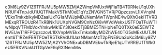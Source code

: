 c3M6Ly9ZV1Z6TFRJMU5pMW5ZMjA2WmpVMUxtWjFiaTB4T0RNeU1qUXhNRUF4TnpJdU1UQTFMakV5TkM0eE1qYzZNVGN5TVRjPQpzczovL1lXVnpMVEkxTmkxblkyMDZaalUxTG1aMWJpMDJNemMwTWpnNE4wQXhOekl1TVRBMExqRTROUzR4TkRBNk1UUXpNVGM9CnNzOi8vWVdWekxUSTFOaTFuWTIwNlpqVTFMbVoxYmkwMk1EY3lOekl5TjBBME5TNHpNeTQ0TXk0eE5EWTZNVEUwT1RFPQpzczovL1lXVnpMVEkxTmkxblkyMDZhWE40TG5sMExUUTJNemt6T1RZelFERTFOeTR5TkRVdU1UazNMamMzT2pFNE9Ua3oKc3M6Ly9ZV1Z6TFRJMU5pMW5ZMjA2YVhONExubDBMVEkwTkRjeE1qUTVRREU1TWk0eU5ERXVNakU1TGpVeE9qRXlNemMw